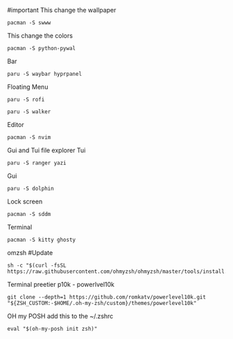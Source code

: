#important 
This change the wallpaper
```
pacman -S swww
```

This change the colors 
```
pacman -S python-pywal  
```

Bar 
```
paru -S waybar hyprpanel
```


Floating Menu 
```
paru -S rofi

paru -S walker 
```

Editor 
```
pacman -S nvim 
```

Gui and Tui file explorer
Tui
```
paru -S ranger yazi
```
Gui
```
paru -S dolphin
```

Lock screen 
```
pacman -S sddm 
```

Terminal 
```
pacman -S kitty ghosty
```
omzsh #Update
```
sh -c "$(curl -fsSL https://raw.githubusercontent.com/ohmyzsh/ohmyzsh/master/tools/install.sh)"
```

Terminal preetier 
p10k - powerlvel10k
```
git clone --depth=1 https://github.com/romkatv/powerlevel10k.git "${ZSH_CUSTOM:-$HOME/.oh-my-zsh/custom}/themes/powerlevel10k"
```

OH my POSH
add this to the ~/.zshrc
```
eval "$(oh-my-posh init zsh)"
```
